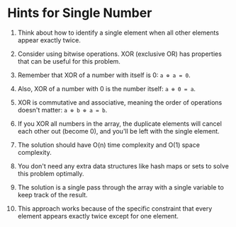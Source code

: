 # Hints for Single Number

1. Think about how to identify a single element when all other elements appear exactly twice.

2. Consider using bitwise operations. XOR (exclusive OR) has properties that can be useful for this problem.

3. Remember that XOR of a number with itself is 0: `a ⊕ a = 0`.

4. Also, XOR of a number with 0 is the number itself: `a ⊕ 0 = a`.

5. XOR is commutative and associative, meaning the order of operations doesn't matter: `a ⊕ b ⊕ a = b`.

6. If you XOR all numbers in the array, the duplicate elements will cancel each other out (become 0), and you'll be left with the single element.

7. The solution should have O(n) time complexity and O(1) space complexity.

8. You don't need any extra data structures like hash maps or sets to solve this problem optimally.

9. The solution is a single pass through the array with a single variable to keep track of the result.

10. This approach works because of the specific constraint that every element appears exactly twice except for one element.
